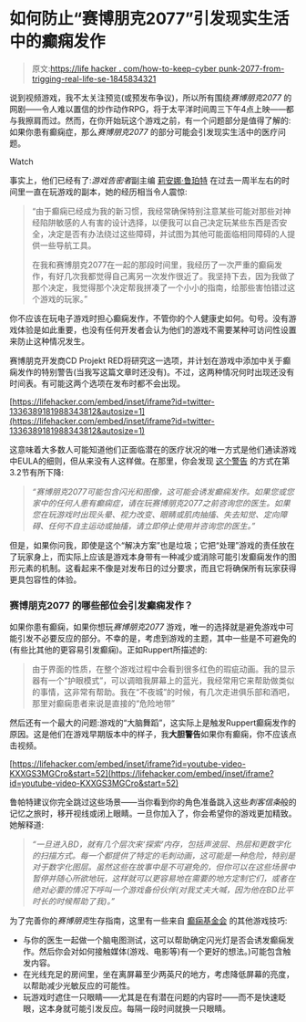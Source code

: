 # 如何防止“赛博朋克2077”引发现实生活中的癫痫发作

> 原文:[https://life hacker . com/how-to-keep-cyber punk-2077-from-trigging-real-life-se-1845834321](https://lifehacker.com/how-to-keep-cyberpunk-2077-from-triggering-real-life-se-1845834321)

说到视频游戏，我不太关注预览(或预发布争议)，所以所有围绕*赛博朋克2077* 的网剧——令人难以置信的炒作动作RPG，将于太平洋时间周三下午4点上映——都与我擦肩而过。然而，在你开始玩这个游戏之前，有一个问题部分是值得了解的:如果你患有癫痫症，那么*赛博朋克2077* 的部分可能会引发现实生活中的医疗问题。

Watch

事实上，他们已经有了:*游戏告密者*副主编 [莉安娜·鲁珀特](https://www.gameinformer.com/2020/12/07/cyberpunk-2077-epileptic-psa) 在过去一周半左右的时间里一直在玩游戏的副本，她的经历相当令人震惊:

> “由于癫痫已经成为我的新习惯，我经常确保特别注意某些可能对那些对神经陷阱敏感的人有害的设计选择，以便我可以自己决定玩某些东西是否安全，决定是否有办法绕过这些障碍，并试图为其他可能面临相同障碍的人提供一些导航工具。
> 
> 在我和赛博朋克2077在一起的那段时间里，我经历了一次严重的癫痫发作，有好几次我都觉得自己离另一次发作很近了。我坚持下去，因为我做了那个决定，我觉得那个决定帮我拼凑了一个小小的指南，给那些害怕错过这个游戏的玩家。”

你不应该在玩电子游戏时担心癫痫发作，不管你的个人健康史如何。句号。没有游戏体验是如此重要，也没有任何开发者会认为他们的游戏不需要某种可访问性设置来防止这种情况发生。

赛博朋克开发商CD Projekt RED将研究这一选项，并计划在游戏中添加中关于癫痫发作的特别警告(当我写这篇文章时还没有)。不过，这两种情况何时出现还没有时间表。有可能这两个选项在发布时都不会出现。

 [https://lifehacker.com/embed/inset/iframe?id=twitter-1336389181988343812&autosize=1](https://lifehacker.com/embed/inset/iframe?id=twitter-1336389181988343812&autosize=1) 

这意味着大多数人可能知道他们正面临潜在的医疗状况的唯一方式是他们通读游戏中EULA的细则，但从来没有人这样做。在那里，你会发现 [这个警告](https://www.cyberpunk.net/en/user-agreement/) 的方式在第3.2节有所下降:

> *“赛博朋克2077可能包含闪光和图像，这可能会诱发癫痫发作。如果您或您家中的任何人患有癫痫症，请在玩赛博朋克2077之前咨询您的医生。如果您在玩游戏时出现头晕、视力改变、眼睛或肌肉抽搐、失去知觉、定向障碍、任何不自主运动或抽搐，请立即停止使用并咨询您的医生。”*

但是，如果你问我，即使是这个“解决方案”也是垃圾；它把“处理”游戏的责任放在了玩家身上，而实际上应该是游戏本身带有一种减少或消除可能引发癫痫发作的图形元素的机制。这看起来不像是对发布日的过分要求，而且它将确保所有玩家获得更具包容性的体验。

### 赛博朋克2077 的哪些部位会引发癫痫发作？

如果你患有癫痫，如果你想玩*赛博朋克2077* 游戏，唯一的选择就是避免游戏中可能引发不必要反应的部分。不幸的是，考虑到游戏的主题，其中一些是不可避免的(有些比其他的更容易引发癫痫)。正如Ruppert所描述的:

> 由于界面的性质，在整个游戏过程中会看到很多红色的瑕疵动画。我的显示器有一个“护眼模式”，可以调暗我屏幕上的蓝光，我经常用它来帮助做类似的事情，这非常有帮助。我在“不夜城”的时候，有几次走进俱乐部和酒吧，那里对癫痫患者来说是直接的“危险地带”

然后还有一个最大的问题:游戏的“大脑舞蹈”，这实际上是触发Ruppert癫痫发作的原因。这是他们在游戏早期版本中的样子，我**大胆警告**如果你有癫痫，你不应该点击视频。

 [https://lifehacker.com/embed/inset/iframe?id=youtube-video-KXXGS3MGCro&start=52](https://lifehacker.com/embed/inset/iframe?id=youtube-video-KXXGS3MGCro&start=52) 

鲁帕特建议你完全跳过这些场景——当你看到你的角色准备跳入这些*刺客信条*般的记忆之旅时，移开视线或闭上眼睛。一旦你加入了，你会希望你的游戏更加精致。她解释道:

> *“一旦进入BD，就有几个层次来‘探索’内存，包括声波层、热层和更数字化的扫描方式。每一个都提供了特定的毛刺动画，这可能是一种危险，特别是对于数字化图层。虽然这些在故事中是不可避免的，但你可以在这些场景中暂停并随心所欲地玩，这样就可以更容易地在需要的地方定制它们，或者在绝对必要的情况下呼叫一个游戏备份伙伴(对我丈夫大喊，因为他在BD比平时长的时候帮助了我)。”*

为了完善你的*赛博朋克*生存指南，这里有一些来自 [癫痫基金会](https://www.epilepsy.com/learn/triggers-seizures/photosensitivity-and-seizures) 的其他游戏技巧:

*   与你的医生一起做一个脑电图测试，这可以帮助确定闪光灯是否会诱发癫痫发作。然后你会对如何接触媒体(游戏、电影等)有一个更好的想法。)可能包含触发内容。
*   在光线充足的房间里，坐在离屏幕至少两英尺的地方，考虑降低屏幕的亮度，以帮助减少光敏反应的可能性。
*   玩游戏时遮住一只眼睛——尤其是在有潜在问题的内容时——而不是快速眨眼，这本身就可能引发反应。每隔一段时间就换一只眼睛。